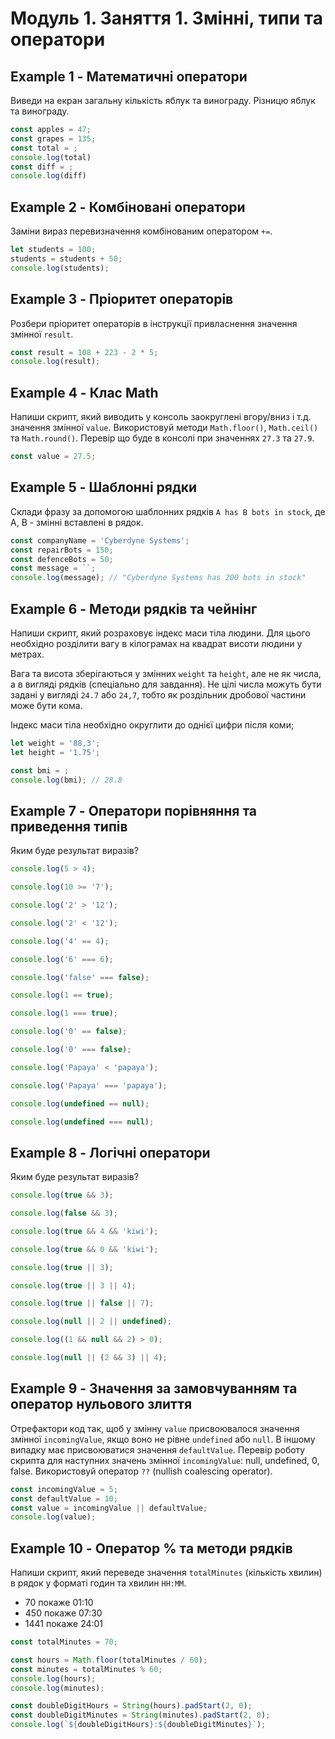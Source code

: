 # Модуль 1. Заняття 1. Змінні, типи та оператори

## Example 1 - Математичні оператори

Виведи на екран загальну кількість яблук та винограду. Різницю яблук та винограду.

```js
const apples = 47;
const grapes = 135;
const total = ;
console.log(total)
const diff = ;
console.log(diff)
```

## Example 2 - Комбіновані оператори

Заміни вираз перевизначення комбінованим оператором `+=`.

```js
let students = 100;
students = students + 50;
console.log(students);
```

## Example 3 - Пріоритет операторів

Розбери пріоритет операторів в інструкції привласнення значення змінної
`result`.

```js
const result = 108 + 223 - 2 * 5;
console.log(result);
```

## Example 4 - Клас Math

Напиши скрипт, який виводить у консоль заокруглені вгору/вниз і т.д. значення
змінної `value`. Використовуй методи `Math.floor()`, `Math.ceil()` та
`Math.round()`. Перевір що буде в консолі при значеннях `27.3` та `27.9`.

```js
const value = 27.5;
```

## Example 5 - Шаблонні рядки

Склади фразу за допомогою шаблонних рядків `A has B bots in stock`, де A, B -
змінні вставлені в рядок.

```js
const companyName = 'Cyberdyne Systems';
const repairBots = 150;
const defenceBots = 50;
const message = ``;
console.log(message); // "Cyberdyne Systems has 200 bots in stock"
```

## Example 6 - Методи рядків та чейнінг

Напиши скрипт, який розраховує індекс маси тіла людини. Для цього
необхідно розділити вагу в кілограмах на квадрат висоти людини у метрах.

Вага та висота зберігаються у змінних `weight` та `height`, але не як числа, а в
вигляді рядків (спеціально для завдання). Не цілі числа можуть бути задані у вигляді
`24.7` або `24,7`, тобто як роздільник дробової частини може бути
кома.

Індекс маси тіла необхідно округлити до однієї цифри після коми;

```js
let weight = '88,3';
let height = '1.75';

const bmi = ;
console.log(bmi); // 28.8
```

## Example 7 - Оператори порівняння та приведення типів

Яким буде результат виразів?

```js
console.log(5 > 4);

console.log(10 >= '7');

console.log('2' > '12');

console.log('2' < '12');

console.log('4' == 4);

console.log('6' === 6);

console.log('false' === false);

console.log(1 == true);

console.log(1 === true);

console.log('0' == false);

console.log('0' === false);

console.log('Papaya' < 'papaya');

console.log('Papaya' === 'papaya');

console.log(undefined == null);

console.log(undefined === null);
```

## Example 8 - Логічні оператори

Яким буде результат виразів?

```js
console.log(true && 3);

console.log(false && 3);

console.log(true && 4 && 'kiwi');

console.log(true && 0 && 'kiwi');

console.log(true || 3);

console.log(true || 3 || 4);

console.log(true || false || 7);

console.log(null || 2 || undefined);

console.log((1 && null && 2) > 0);

console.log(null || (2 && 3) || 4);
```

## Example 9 - Значення за замовчуванням та оператор нульового злиття

Отрефактори код так, щоб у змінну `value` присвоювалося значення
змінної `incomingValue`, якщо воно не рівне `undefined` або `null`. В
іншому випадку має присвоюватися значення `defaultValue`. Перевір роботу
скрипта для наступних значень змінної `incomingValue`: null, undefined, 0,
false. Використовуй оператор `??` (nullish coalescing operator).

```js
const incomingValue = 5;
const defaultValue = 10;
const value = incomingValue || defaultValue;
console.log(value);
```

## Example 10 - Оператор % та методи рядків

Напиши скрипт, який переведе значення `totalMinutes` (кількість хвилин) в
рядок у форматі годин та хвилин `HH:MM`.

- 70 покаже 01:10
- 450 покаже 07:30
- 1441 покаже 24:01

```js
const totalMinutes = 70;

const hours = Math.floor(totalMinutes / 60);
const minutes = totalMinutes % 60;
console.log(hours);
console.log(minutes);

const doubleDigitHours = String(hours).padStart(2, 0);
const doubleDigitMinutes = String(minutes).padStart(2, 0);
console.log(`${doubleDigitHours}:${doubleDigitMinutes}`);
```
